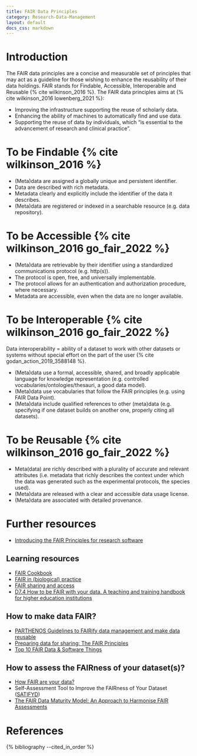 ```yaml
---
title: FAIR Data Principles
category: Research-Data-Management
layout: default
docs_css: markdown
---
```

# Introduction

The FAIR data principles are a concise and measurable set of principles that may act as a guideline for those wishing to enhance the reusability of their data holdings. FAIR stands for Findable, Accessible, Interoperable and Reusable {% cite wilkinson_2016 %}. The FAIR data principles aims at {% cite wilkinson_2016 lowenberg_2021 %}:

* Improving the infrastructure supporting the reuse of scholarly data.
* Enhancing the ability of machines to automatically find and use data.
* Supporting the reuse of data by individuals, which “is essential to the advancement of research and clinical practice”.

# To be Findable {% cite wilkinson_2016 %}

* (Meta)data are assigned a globally unique and persistent identifier.
* Data are described with rich metadata.
* Metadata clearly and explicitly include the identifier of the data it describes.
* (Meta)data are registered or indexed in a searchable resource (e.g. data repository).

# To be Accessible {% cite wilkinson_2016 go_fair_2022 %}

* (Meta)data are retrievable by their identifier using a standardized communications protocol (e.g. http(s)).
* The protocol is open, free, and universally implementable.
* The protocol allows for an authentication and authorization procedure, where necessary.
* Metadata are accessible, even when the data are no longer available.

# To be Interoperable {% cite wilkinson_2016 go_fair_2022 %}

Data interoperability = ability of a dataset to work with other datasets or systems without special effort on the part of the user {% cite godan_action_2019_3588148 %}.

* (Meta)data use a formal, accessible, shared, and broadly applicable language for knowledge representation (e.g. controlled vocabularies/ontologies/thesauri, a good data model).
* (Meta)data use vocabularies that follow the FAIR principles (e.g. using FAIR Data Point).
* (Meta)data include qualified references to other (meta)data (e.g. specifying if one dataset builds on another one, properly citing all datasets).

# To be Reusable {% cite wilkinson_2016 go_fair_2022 %}

* Meta(data) are richly described with a plurality of accurate and relevant attributes (i.e. metadata that richly describes the context under which the data was generated such as the experimental protocols, the species used).
* (Meta)data are released with a clear and accessible data usage license.
* (Meta)data are associated with detailed provenance.

# Further resources

* [Introducing the FAIR Principles for research software](https://doi.org/10.1038/s41597-022-01710-x)

## Learning resources

* [FAIR Cookbook](https://faircookbook.elixir-europe.org/content/home.html)
* [FAIR in (biological) practice](https://carpentries-incubator.github.io/fair-bio-practice/index.html)
* [FAIR sharing and access](https://mantra.ed.ac.uk/fairsharingandaccess/)
* [D7.4 How to be FAIR with your data. A teaching and training handbook for higher education institutions](https://doi.org/10.5281/zenodo.6425568)

## How to make data FAIR?

* [PARTHENOS Guidelines to FAIRify data management and make data reusable](https://doi.org/10.5281/zenodo.2668479)
* [Preparing data for sharing: The FAIR Principles](https://www.slideshare.net/lshtm/preparing-data-for-sharing-the-fair-principles)
* [Top 10 FAIR Data & Software Things](https://doi.org/10.5281/zenodo.3409968)

## How to assess the FAIRness of your dataset(s)?

* [How FAIR are your data?](https://doi.org/10.5281/zenodo.1065991)
* Self-Assessment Tool to Improve the FAIRness of Your Dataset ([SATIFYD](https://satifyd.dans.knaw.nl/))
* [The FAIR Data Maturity Model: An Approach to Harmonise FAIR Assessments](http://doi.org/10.5334/dsj-2020-041)

# References

{% bibliography --cited_in_order %}
